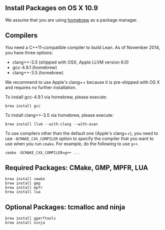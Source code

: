 Install Packages on OS X 10.9
-----------------------------
We assume that you are using [homebrew][homebrew] as a package manager.

[homebrew]: http://brew.sh


Compilers
---------

You need a C++11-compatible compiler to build Lean. As of November
2014, you have three options:

 - clang++-3.5 (shipped with OSX, Apple LLVM version 6.0)
 - gcc-4.9.1 (homebrew)
 - clang++-3.5 (homebrew)

We recommend to use Apple's clang++ because it is pre-shipped with OS
X and requires no further installation.

To install gcc-4.9.1 via homebrew, please execute:

    brew install gcc

To install clang++-3.5 via homebrew, please execute:

    brew install llvm --with-clang --with-asan

To use compilers other than the default one (Apple's clang++), you
need to use `-DCMAKE_CXX_COMPILER` option to specify the compiler
that you want to use when you run `cmake`. For example, do the
following to use `g++`.

    cmake -DCMAKE_CXX_COMPILER=g++ ...


Required Packages: CMake, GMP, MPFR, LUA
---------------------

    brew install cmake
    brew install gmp
    brew install mpfr
    brew install lua


Optional Packages: tcmalloc and ninja
-------------------------------------

    brew install gperftools
    brew install ninja
